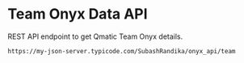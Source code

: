 # Team Onyx Data API

REST API endpoint to get Qmatic Team Onyx details.

`https://my-json-server.typicode.com/SubashRandika/onyx_api/team`